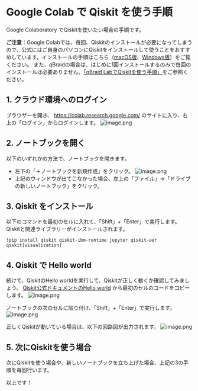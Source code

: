 # Google Colab で Qiskit を使う手順

Google Colaboratory でQiskitを使いたい場合の手順です。

**ご注意**：Google Colabでは、毎回、Qiskitのインストールが必要になってしまうので、公式にはご自身のパソコンにQiskitをインストールして使うことをおすすめしています。インストールの手順はこちら（[macOS版](install_mac.md)、[Windows版](install_win.md)）をご覧ください。
また、qBraidの場合は、はじめに1回インストールするのみで毎回のインストールは必要ありません。[「qBraid LabでQiskitを使う手順」](qbraid.md)をご参照ください。

## 1. クラウド環境へのログイン
ブラウザーを開き、 https://colab.research.google.com/ のサイトに入り、右上の「ログイン」からログインします。
![image.png](https://qiita-image-store.s3.ap-northeast-1.amazonaws.com/0/151117/b25ea38f-e18d-8c5b-0220-0af4ed1cf4e8.png)

## 2. ノートブックを開く
以下のいずれかの方法で、ノートブックを開きます。
- 左下の「＋ノートブックを新規作成」をクリック。
![image.png](https://qiita-image-store.s3.ap-northeast-1.amazonaws.com/0/151117/5929f457-cdb1-6127-6102-d01f9bcaa247.png)
- 上記のウィンドウが出てこなかった場合、左上の「ファイル」→「ドライブの新しいノートブック」をクリック。

## 3. Qiskit をインストール
以下のコマンドを最初のセルに入れて、「Shift」+「Enter」で実行します。Qiskitと関連ライブラリーがインストールされます。
```
!pip install qiskit qiskit-ibm-runtime jupyter qiskit-aer qiskit[visualization]
```

## 4. Qiskit で Hello world
続けて、QiskitのHello worldを実行して、Qiskitが正しく動くか確認してみましょう。
[Qiskit公式ドキュメントのHello world](https://docs.quantum.ibm.com/start/hello-world) から最初のセルのコードをコピーします。
![image.png](https://qiita-image-store.s3.ap-northeast-1.amazonaws.com/0/151117/2ed9083d-715a-b365-6b0d-6548eb739a14.png)

ノートブックの次のセルに貼り付け、「Shift」+「Enter」で実行します。
![image.png](https://qiita-image-store.s3.ap-northeast-1.amazonaws.com/0/151117/5a0f0fb5-a95b-7628-18c9-a65930e9fd7b.png)

正しくQiskitが動いている場合は、以下の回路図が出力されます。
![image.png](https://qiita-image-store.s3.ap-northeast-1.amazonaws.com/0/151117/49937210-b757-9638-e800-89f4a042fb3e.png)

## 5. 次にQiskitを使う場合
次にQiskitを使う場合や、新しいノートブックを立ち上げた場合、上記の3の手順を毎回行います。

以上です！





